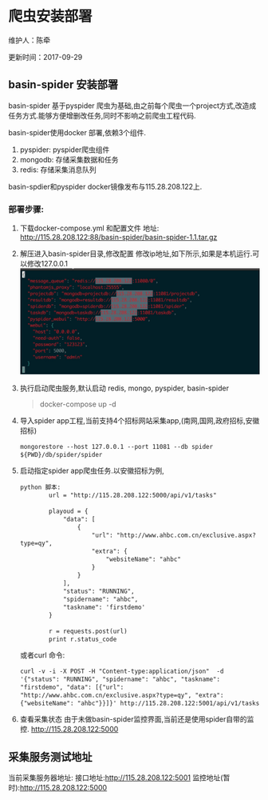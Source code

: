 # 爬虫安装部署

维护人：陈牵

更新时间：2017-09-29

## basin-spider 安装部署

basin-spider 基于pyspider 爬虫为基础,由之前每个爬虫一个project方式,改造成任务方式.能够方便增删改任务,同时不影响之前爬虫工程代码.

basin-spider使用docker 部署,依赖3个组件.
1. pyspider: pyspider爬虫组件
2. mongodb: 存储采集数据和任务
3. redis: 存储采集消息队列

basin-spdier和pyspider docker镜像发布与115.28.208.122上.

### 部署步骤:

1. 下载docker-compose.yml 和配置文件
地址: http://115.28.208.122:88/basin-spider/basin-spider-1.1.tar.gz

2. 解压进入basin-spider目录,修改配置
    修改ip地址,如下所示,如果是本机运行.可以修改127.0.0.1
    ![PNG](./images/spider_deploy_01.jpg)
3. 执行启动爬虫服务,默认启动 redis, mongo, pyspider, basin-spider
    >docker-compose up -d
4. 导入spider app工程,当前支持4个招标网站采集app,(南网,国网,政府招标,安徽招标)

    ~~~
    mongorestore --host 127.0.0.1 --port 11081 --db spider ${PWD}/db/spider/spider
    ~~~
5. 启动指定spider app爬虫任务.以安徽招标为例,

    ~~~
    python 脚本:
            url = "http://115.28.208.122:5000/api/v1/tasks"

            playoud = {
                "data": [
                    {
                        "url": "http://www.ahbc.com.cn/exclusive.aspx?type=qy",
                        "extra": {
                            "websiteName": "ahbc"
                        }
                    }
                ],
                "status": "RUNNING",
                "spidername": "ahbc",
                "taskname": 'firstdemo'
            }

            r = requests.post(url)
            print r.status_code

    ~~~

    或者curl 命令:

    ~~~
    curl -v -i -X POST -H "Content-type:application/json"  -d '{"status": "RUNNING", "spidername": "ahbc", "taskname": "firstdemo", "data": [{"url": "http://www.ahbc.com.cn/exclusive.aspx?type=qy", "extra": {"websiteName": "ahbc"}}]}' http://115.28.208.122:5001/api/v1/tasks
    ~~~

6. 查看采集状态
    由于未做basin-spider监控界面,当前还是使用spider自带的监控.
    http://115.28.208.122:5000



## 采集服务测试地址
当前采集服务器地址:
接口地址:http://115.28.208.122:5001
监控地址(暂时):http://115.28.208.122:5000


